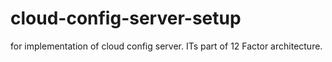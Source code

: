 # cloud-config-server-setup
for implementation of cloud config server. ITs part of 12 Factor architecture.
